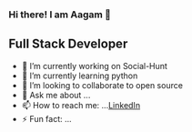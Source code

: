 ### Hi there! I am Aagam 👋
## Full Stack Developer 

- 🔭 I’m currently working on Social-Hunt
- 🌱 I’m currently learning python 
- 👯 I’m looking to collaborate to open source
- 💬 Ask me about ...
- 📫 How to reach me: ...[LinkedIn](https://www.linkedin.com/in/aagam-gada-7612a616b/)
- ⚡ Fun fact: ...
